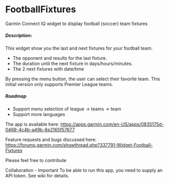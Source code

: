 # FootballFixtures
Garmin Connect IQ widget to display football (soccer) team fixtures

##### Description:

This widget show you the last and next fixtures for your football team. 
- The opponent and results for the last fixture. 
- The duration until the next fixture in days/hours/minutes. 
- The 2 next fixtures with date/time

By pressing the menu button, the user can select their favorite team. This initial version only supports Premier League teams.

##### Roadmap
- Support menu selection of league -> teams -> team
- Support more languages

The app is available here:
https://apps.garmin.com/en-US/apps/0835175d-0468-4c4b-a49b-8e2165f57677

Feature requests and bugs discussed here:
https://forums.garmin.com/showthread.php?337791-Widget-Football-Fixtures

Please feel free to contribute

Collaboration - Important
To be able to run this app, you need to supply an API token. See wiki for details.

